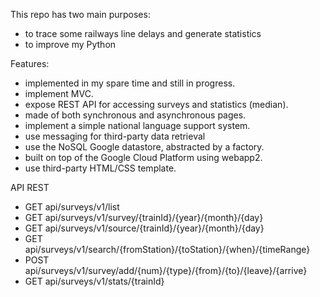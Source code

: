 This repo has two main purposes:
- to trace some railways line delays and generate statistics
- to improve my Python

Features:
- implemented in my spare time and still in progress.
- implement MVC.
- expose REST API for accessing surveys and statistics (median).
- made of both synchronous and asynchronous pages.
- implement a simple national language support system.
- use messaging for third-party data retrieval
- use the NoSQL Google datastore, abstracted by a factory.
- built on top of the Google Cloud Platform using webapp2.
- use third-party HTML/CSS template.

API REST

- GET api/surveys/v1/list
- GET api/surveys/v1/survey/{trainId}/{year}/{month}/{day}
- GET api/surveys/v1/source/{trainId}/{year}/{month}/{day}
- GET api/surveys/v1/search/{fromStation}/{toStation}/{when}/{timeRange}
- POST api/surveys/v1/survey/add/{num}/{type}/{from}/{to}/{leave}/{arrive}
- GET api/surveys/v1/stats/{trainId}



